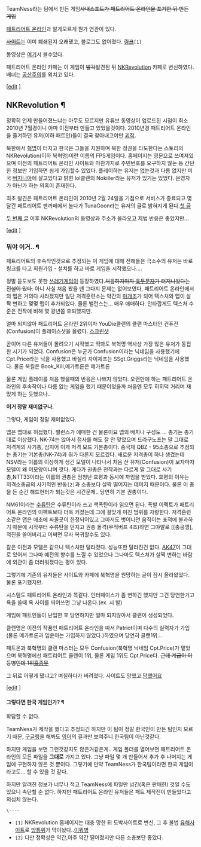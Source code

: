 TeamNess라는 팀에서 만든 게임<del>사내스포트가 패트리어트 온라인을 포기한 뒤 만든 게임</del>

[패트리어트 온라인](%ED%8C%A8%ED%8A%B8%EB%A6%AC%EC%96%B4%ED%8A%B8%20%EC%98%A8%EB%9D%BC%EC%9D%B8.md)과 알게모르게 뭔가 연관이 있다.

<del>[사이트](http://www.nkrevolution.com/)</del>는 이미 폐쇄된지 오래됐고, 블로그도 없어졌다.
<del>[링크](http://nkrevolution.blogspot.com/)</del>`[1]`

동영상은 [여기](http://youtu.be/wwt4znyDEQg)서 볼수있다.

패트리어트 온라인 카페는 이 게임이 <del>발각</del>발견된 뒤
[NKRevolution](http://cafe.naver.com/patriotonline) 카페로 변신하였다. 배너는
[공산주의](%EA%B3%B5%EC%82%B0%EC%A3%BC%EC%9D%98.md)를 외치고 있다.

[[edit](http://rigvedawiki.net/r1/wiki.php/NKRevolution?action=edit&section=1)
]

## NKRevolution ¶

정확히 언제 만들어졌느냐는 아무도 모르지만 유튜브 동영상이 업로드된 시점이 최소 2010년 7월경이니 아마 이전부터 만들고 있었을것이다.
2010년경 패트리어트 온라인을 즐겨하던 유저(이하 패트인)들이 결국 찾아내고야만 [괴작](%EA%B4%B4%EC%9E%91.md).

  

북한에서 [혁명](%ED%98%81%EB%AA%85.md)이 터지고 한국은 그들을 지원하며 북한 정권을 타도한다는 스토리의
NKRevolution(이하 북혁명)이란 이름의 FPS게임이다. 홈페이지는 영문으로 쓰여져있으며 이전의 패트리어트 온라인 사이트와 마찬가지로
주민번호를 요구하지 않는 등 간단한 정보만 기입하면 쉽게 가입할수 있었다. 플레이하는 유저는 없는것과 다름 없지만 미국
[버지니아](%EB%B2%84%EC%A7%80%EB%8B%88%EC%95%84.md)에 살고있다고 밝힌 lol클랜의 Nokiller라는
유저가 있기는 있었다. 운영자가 아닌가 하는 의혹이 존재한다.

  

최초 발견은 패트리어트 온라인이 2010년 2월 24일을 기점으로 서비스가 종료되고 몇 달간 패트리어트 팬까페에서 놀다가 TunaGoon라는
유저의 글로 밝혀지게 된다.[첫 글](http://cafe.naver.com/patriotonline/2496)

  

[두 번째 글](http://cafe.naver.com/patriotonline/2497) 이후 NKRevolution의 동영상과 주소가
올라오고 제법 반응은 좋았지만...

  

[[edit](http://rigvedawiki.net/r1/wiki.php/NKRevolution?action=edit&section=2)
]

### 뭐야 이거.. ¶

패트리어트의 후속작인것으로 추정되는 이 게임에 대해 전해들은 극소수의 유저는 바로 링크를 타고 회원가입 - 설치를 하고 바로 게임을
시작했으나....

  

정말 듣도보도 못한 [쓰레기게임이](%EC%93%B0%EB%A0%88%EA%B8%B0%20%EA%B2%8C%EC%9E%84%EC%9D%B4.md)
등장하였다.<del>처음하자마자 [육두문자](%EC%9C%A1%EB%91%90%EB%AC%B8%EC%9E%90.md)가 터져나왔다는
전설이 있다.</del> 아니 사실 처음 봤을 땐 그다지 문제는 없어보였다, 패트리어트 온라인에서의 맵은 거의다 사라졌지만 일단 저격훈련소는
약간의 [마개조](%EB%A7%88%EA%B0%9C%EC%A1%B0.md)가 되어 텍스처와 맵이 살짝 변하고 몇몇 맵이 추가되었다.
물론 밸런스는... 매우 애매하다. 안타깝게도 텍스처 수준은 전작에 비해 몇 광년쯤 후퇴했지만.

  

얼마 되지않아 패트리어트 온라인 2위이자 YouDie클랜의 클랜 마스터인 컨퓨전(Confusion)이 플레이스샷을 올렸다.
[스크린샷](http://cafe.naver.com/patriotonline/2503)

  

곧이어 다른 유저들이 몰려오기 시작했고 딱봐도 북혁명 역사상 가장 많은 유저가 동접한 시기가 되었다. Confusion은 누군가
Confusion이라는 닉네임을 사용했기에 Cpt.Price라는 닉을 사용했고 바실리 자이체프는 SSgt.Griggs라는 닉네임을 사용했다.
물론 북킬은 Book_Kill,메가트론은 메가트론

  

물론 게임 플레이를 처음 했을때의 반응은 나쁘지 않았다. 오랜만에 하는 패트리어트 온라인의 후속작이나 다름 없는 게임을 했기 때문이었을까
처음엔 모두 히히덕 거리며 재밌게 하는 듯했으나..

  

**이거 정말 재미없구나.**

  

그렇다, 게임이 정말 재미없었다.

  

맵은 맵대로 허접했다. 밸런스가 애매한 건 물론이요 맵의 배치나 구성도 ... 총기는 총기대로 이상했다. NK-74는 앉아서 점사를 해도 잘
안 맞았으며 드라구노프는 말 그대로 저격계의 사기총, 심지어 이게 저격 모드 기본총이다. 중국제 QBZ - 95소총으로 추정되는 총기는
기본총(NK-74)과 뭐가 다른지 모르겠다. 새로운 저격총이 하나 생겼는데 NSV라는 이름의 이상하게 생긴 모델이 나타나서 처음 산
유저(Confusion)이 보자마자 모델이 왜 이모양이냐며 깟다. 게다가 권총은 전작과는 다르게 말 그대로 사기총,NTT33이라는 이름의
권총은 엄청난 호평과 동시에 까임을 받았다. 호평의 이유는 저격소총급의 사기적인 반동`[2]`과 소총보다 살짝 떨어지는 데미지 때문이다.
물론 이 총을 든 순간 해드헌터가 되는것은 시간문제.. 당연히 기본 권총이다.

  

NM61이라는 [수류탄](%EC%88%98%EB%A5%98%ED%83%84.md)은 수류탄이라 쓰고 핵폭탄이라 읽으면 된다. 폭발
이펙트가 패트리어트 온라인의 이펙트보다 더욱 커졌는데 그에 걸맞게 미친 범위를 자랑한다. 저격훈련소같은 맵은 애초에 싸울곳이 한정되어있고
그마저도 벗어나면 움직이는 표적에 불과하기 때문에 시작부터 수류탄을 던지고 권총 돌격(무적버프 4초)하면 그야말로 [[충공깽], 적진을
쓸어버리고 어쩌면 무사 복귀할수도 있다.

  

칼은 이전과 모델은 같으니 텍스처만 달라졌다. 성능또한 달라진건 없다. [AK47](AK47.md)이 그대로 있어서 그나마 예전의
향수를 느낄 수 있었으나 그나마도 텍스처가 살짝 변하는 바람에 외관이 좀 더러워졌다는 평이 있다.

  

그렇기에 기존의 유저들은 사이트와 카페에 북혁명을 원망하는 글이 잠시 올라왔었다. 물론 포기했지만.

  

시스템도 패트리어트 온라인과 똑같다. 인터페이스가 좀 변하긴 했지만 그건 당연한거고 욕을 쓸때 욕 사이를 띄어쓰면 그냥 나온다.(ex. 시
발)

  

게임에 패트인들이 난입한 후 당연하지만 얼마 되지않아서 클랜이 생성되었다.

  

클랜명은 이전의 작품인 패트리어트 온라인을 따서 Patriot이며 다수의 실력자가 가입(물론 메가트론과 임윤아는 가입하지 않았다.)하였으며
당연히 클랜1위...

  

패트온과 북혁명의 클랜 마스터는 모두 Confusion(북혁명 닉네임 Cpt.Price)가 맡았으며 북혁명에선 패트리어트 클랜이 1위, 물론
게임 1위도 Cpt.Price다. <del>근데 계급이 이등병인데
1위[흠좀무](%ED%9D%A0%EC%A2%80%EB%AC%B4.md)</del>

  

그 뒤로 어떻게 됐냐고? 며칠하다가 버려졌다. 사이트도
망했고.[망했어요](%EB%A7%9D%ED%96%88%EC%96%B4%EC%9A%94.md)

  

[[edit](http://rigvedawiki.net/r1/wiki.php/NKRevolution?action=edit&section=3)
]

#### 그렇다면 한국 게임인가? ¶

확답할 수 없다.

  

TeamNess가 제작을 했다고 추정되긴 하지만 이 팀이 정말 한국인이 만든 팀인지 모르기 때문,
[구글링](%EA%B5%AC%EA%B8%80%EB%A7%81.md)을 해봐도 [영어](%EC%98%81%EC%96%B4.md)의
결과만 보여주니 한국팀이 아닌것같다.

  

하지만 게임을 보면 그런것같지도 않은거같은게.. 게임 폴더를 열어보면 패트리어트 온라인의 모든 파일을 **그대로** 가지고 있다. 그냥 파일
몇 개 만들어서 추가 후 나머지는 게임에 구현하지 않은 것 뿐이다. 그렇기에 만약 TeamNess가 한국팀이라면 한국 게임이라고도... 할
수 있을 것 같다.

  

하지만 알려진 정보가 너무나 적고 TeamNess에 파일만 넘긴(혹은 판매한) 것일 수도 있으니 속단할 순 없다. 하지만 패트리어트 온라인
유저들은 패트 제작진이 만들었다고 의심치 않는다.

`\----`

  * `[1]` NKRevolution 홈페이지는 대충 망한 뒤 도박사이트로 변신, 그 후 불법 [유해사이트](%EC%9C%A0%ED%95%B4%EC%82%AC%EC%9D%B4%ED%8A%B8.md)로 [방통위](%EB%B0%A9%ED%86%B5%EC%9C%84.md)가 막아놨다..[이뭐병](%EC%9D%B4%EB%AD%90%EB%B3%91.md)
  * `[2]` 다만 정확성은 약간,아주 약간 떨어졌지만 다른 소총보단 좋았다.


